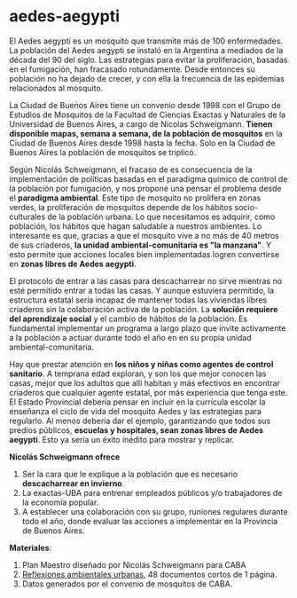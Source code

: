 # aedes-aegypti

El Aedes aegypti es un mosquito que transmite más de 100 enfermedades.
La población del Aedes aegypti se instaló en la Argentina a mediados de la década del 90 del siglo.
Las estrategias para evitar la proliferación, basadas en el fumigación, han fracasado rotundamente.
Desde entonces su población no ha dejado de crecer, y con ella la frecuencia de las epidemias relacionados al mosquito.

La Ciudad de Buenos Aires tiene un convenio desde 1998 con el Grupo de Estudios de Mosquitos de la Facultad de Ciencias Exactas y Naturales de la Universidad de Buenos Aires, a cargo de Nicolas Schweigmann.
**Tienen disponible mapas, semana a semana, de la población de mosquitos** en la Ciudad de Buenos Aires desde 1998 hasta la fecha.
Solo en la Ciudad de Buenos Aires la población de mosquitos se triplicó.

Según Nicolás Schweigmann, el fracaso de es consecuencia de la implementación de políticas basadas en el paradigma químico de control de la población por fumigación, y nos propone una pensar el problema desde el **paradigma ambiental**.
Este tipo de mosquito no prolifera en zonas verdes, la proliferación de mosquitos depende de los hábitos socio-culturales de la población urbana.
Lo que necesitamos es adquirir, como población, los hábitos que hagan saludable a nuestros ambientes.
Lo interesante es que, gracias a que el mosquito vive a no más de 40 metros de sus criaderos, **la unidad ambiental-comunitaria es "la manzana"**.
Y esto permite que acciones locales bien implementadas logren convertirse en **zonas libres de Aedes aegypti**.

El protocolo de entrar a las casas para descacharrear no sirve mientras no esté permitido entrar a todas las casas.
Y aunque estuviera permitido, la estructura estatal sería incapaz de mantener todas las viviendas libres criaderos sin la colaboración activa de la población.
La **solución requiere del aprendizaje social** y el cambio de hábitos de la población.
Es fundamental implementar un programa a largo plazo que invite activamente a la población a actuar durante todo el año en en su propia unidad ambiental-comunitaria.

Hay que prestar atención en **los niños y niñas como agentes de control sanitario**.
A temprana edad exploran, y son los que mejor conocen las casas, mejor que los adultos que allí habitan y más efectivos en encontrar criaderos que cualquier agente estatal, por más experiencia que tenga este.
El Estado Provincial debería pensar en incluir en la currícula escolar la enseñanza el ciclo de vida del mosquito Aedes y las estrategias para regularlo.
Al menos deberia dar el ejemplo, garantizando que todos sus predios públicos, **escuelas y hospitales, sean zonas libres de Aedes aegypti**.
Esto ya sería un éxito inédito para mostrar y replicar.

**Nicolás Schweigmann ofrece**
1. Ser la cara que le explique a la población que es necesario **descacharrear en invierno**.
2. La exactas-UBA para entrenar empleados públicos y/o trabajadores de la economía popular.
3. A establecer una colaboración con su grupo, runiones regulares durante todo el año, donde evaluar las acciones a implementar en la Provincia de Buenos Aires.

**Materiales**:
1. Plan Maestro diseñado por Nicolás Schweigmann para CABA
2. [Reflexiones ambientales urbanas](http://www.ege.fcen.uba.ar/novedades/extension-y-popularizacion/reflexiones-ambientales/), 48 documentos cortos de 1 página.
3. Datos generados por el convenio de mosquitos de CABA.




